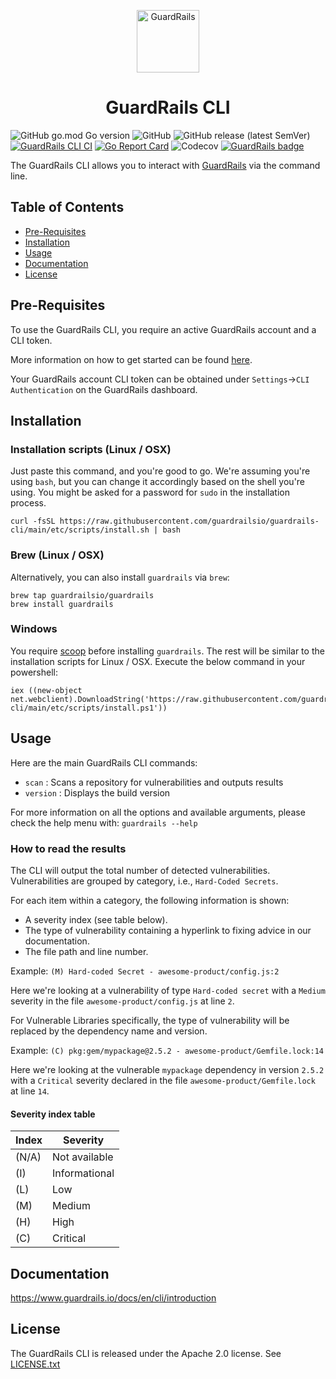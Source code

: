 <p align="center">
    <p align="center">
        <img src="https://www.guardrails.io/assets/images/logo-color.png" alt="GuardRails" title="GuardRails" height="100px" align="center"/>
    </p>
    <h1 align="center"><b>GuardRails CLI</b></h1>
</p>

![GitHub go.mod Go version](https://img.shields.io/github/go-mod/go-version/guardrailsio/guardrails-cli)
![GitHub](https://img.shields.io/github/license/guardrailsio/guardrails-cli)
![GitHub release (latest SemVer)](https://img.shields.io/github/v/release/guardrailsio/guardrails-cli?sort=semver)
[![GuardRails CLI CI](https://github.com/guardrailsio/guardrails-cli/actions/workflows/ci.yaml/badge.svg)](https://github.com/guardrailsio/guardrails-cli/actions/workflows/ci.yaml)
[![Go Report Card](https://goreportcard.com/badge/github.com/guardrailsio/guardrails-cli)](https://goreportcard.com/report/github.com/guardrailsio/guardrails-cli) 
![Codecov](https://img.shields.io/codecov/c/github/guardrailsio/guardrails-cli?token=3c5e84bf-caa3-4a07-ace2-64f67b86a244)
[![GuardRails badge](https://api.guardrails.io/v2/badges/145474?token=5cdcd3c9f602bdf5dd4ec8a7d19e2e6599e571a73e8c9751f5b6d04deaf68aa6)](https://dashboard.guardrails.io/gh/guardrailsio/repos/145474)

The GuardRails CLI allows you to interact with [GuardRails](https://www.guardrails.io) via the command line.

## Table of Contents

- [Pre-Requisites](#pre-requisites)
- [Installation](#installation)
- [Usage](#usage)
- [Documentation](#documentation)
- [License](#license)

## Pre-Requisites

To use the GuardRails CLI, you require an active GuardRails account and a CLI token.

More information on how to get started can be found [here](https://www.guardrails.io/docs/en/getting-started).

Your GuardRails account CLI token can be obtained under `Settings`->`CLI Authentication` on the GuardRails dashboard.

## Installation

### Installation scripts (Linux / OSX)

Just paste this command, and you're good to go. We're assuming you're using `bash`, but you can change it accordingly based on the shell you're using. You might be asked for a password for `sudo` in the installation process.

```
curl -fsSL https://raw.githubusercontent.com/guardrailsio/guardrails-cli/main/etc/scripts/install.sh | bash
```

### Brew (Linux / OSX)

Alternatively, you can also install `guardrails` via `brew`:

```
brew tap guardrailsio/guardrails
brew install guardrails
```

### Windows

You require [scoop](https://scoop.sh) before installing `guardrails`. The rest will be similar to the installation scripts for Linux / OSX. Execute the below command in your powershell:

```
iex ((new-object net.webclient).DownloadString('https://raw.githubusercontent.com/guardrailsio/guardrails-cli/main/etc/scripts/install.ps1'))
```

## Usage

Here are the main GuardRails CLI commands:
- `scan`    : Scans a repository for vulnerabilities and outputs results
- `version` : Displays the build version
 
For more information on all the options and available arguments, please check the help menu with: `guardrails --help`

### How to read the results

The CLI will output the total number of detected vulnerabilities.
Vulnerabilities are grouped by category, i.e., `Hard-Coded Secrets`.

For each item within a category, the following information is shown:
- A severity index (see table below).
- The type of vulnerability containing a hyperlink to fixing advice in our documentation.
- The file path and line number.

Example: `(M) Hard-coded Secret - awesome-product/config.js:2`

Here we're looking at a vulnerability of type `Hard-coded secret` with a `Medium` severity in the file `awesome-product/config.js` at line `2`.

For Vulnerable Libraries specifically, the type of vulnerability will be replaced by the dependency name and version.

Example: `(C) pkg:gem/mypackage@2.5.2 - awesome-product/Gemfile.lock:14`

Here we're looking at the vulnerable `mypackage` dependency in version `2.5.2` with a `Critical` severity declared in the file `awesome-product/Gemfile.lock` at line `14`.

#### Severity index table

| Index | Severity      |
|-------|---------------|
| (N/A) | Not available |
| (I)   | Informational |
| (L)   | Low           |
| (M)   | Medium        |
| (H)   | High          |
| (C)   | Critical      |

## Documentation

https://www.guardrails.io/docs/en/cli/introduction

## License

The GuardRails CLI is released under the Apache 2.0 license. See [LICENSE.txt](https://github.com/guardrailsio/guardrails-cli/blob/main/LICENSE.txt)